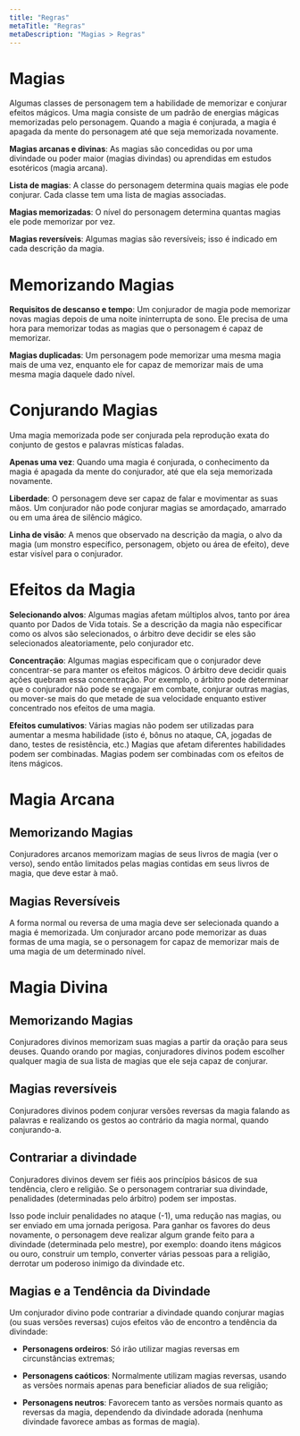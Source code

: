 ```yaml
---
title: "Regras"
metaTitle: "Regras"
metaDescription: "Magias > Regras"
---
```


# Magias
Algumas classes de personagem tem a habilidade de memorizar e conjurar efeitos mágicos. Uma magia consiste de um padrão de energias mágicas memorizadas pelo personagem. Quando a magia é conjurada, a magia é apagada da mente do personagem até que seja memorizada novamente.

**Magias arcanas e divinas**: As magias são concedidas ou por uma divindade ou poder maior (magias divindas) ou aprendidas em estudos esotéricos (magia arcana).

**Lista de magias**: A classe do personagem determina quais magias ele pode conjurar. Cada classe tem uma lista de magias associadas.

**Magias memorizadas**: O nível do personagem determina quantas magias ele pode memorizar por vez.

**Magias reversíveis**: Algumas magias são reversíveis; isso é indicado em cada descrição da magia.

# Memorizando Magias
**Requisitos de descanso e tempo**: Um conjurador de magia pode memorizar novas magias depois de uma noite ininterrupta de sono. Ele precisa de uma hora para memorizar todas as magias que o personagem é capaz de memorizar.

**Magias duplicadas**: Um personagem pode memorizar uma mesma magia mais de uma vez, enquanto ele for capaz de memorizar mais de uma mesma magia daquele dado nível.

# Conjurando Magias
Uma magia memorizada pode ser conjurada pela reprodução exata do conjunto de gestos e palavras místicas faladas.

**Apenas uma vez**: Quando uma magia é conjurada, o conhecimento da magia é apagada da mente do conjurador, até que ela seja memorizada novamente.

**Liberdade**: O personagem deve ser capaz de falar e movimentar as suas mãos. Um conjurador não pode conjurar magias se amordaçado, amarrado ou em uma área de silêncio mágico.

**Linha de visão**: A menos que observado na descrição da magia, o alvo da magia (um monstro específico, personagem, objeto ou área de efeito), deve estar visível para o conjurador.

# Efeitos da Magia
**Selecionando alvos**: Algumas magias afetam múltiplos alvos, tanto por área quanto por Dados de Vida totais. Se a descrição da magia não especificar como os alvos são selecionados, o árbitro deve decidir se eles são selecionados aleatoriamente, pelo conjurador etc.

**Concentração**: Algumas magias especificam que o conjurador deve concentrar-se para manter os efeitos mágicos. O árbitro deve decidir quais ações quebram essa concentração. Por exemplo, o árbitro pode determinar que o conjurador não pode se engajar em combate, conjurar outras magias, ou mover-se mais do que metade de sua velocidade enquanto estiver concentrado nos efeitos de uma magia.

**Efeitos cumulativos**: Várias magias não podem ser utilizadas para aumentar a mesma habilidade (isto é, bônus no ataque, CA, jogadas de dano, testes de resistência, etc.) Magias que afetam diferentes habilidades podem ser combinadas. Magias podem ser combinadas com os efeitos de itens mágicos.

# Magia Arcana
## Memorizando Magias
Conjuradores arcanos memorizam magias de seus livros de magia (ver o verso), sendo então limitados pelas magias contidas em seus livros de magia, que deve estar à maõ.

## Magias Reversíveis
A forma normal ou reversa de uma magia deve ser selecionada quando a magia é memorizada. Um conjurador arcano pode memorizar as duas formas de uma magia, se o personagem for capaz de memorizar mais de uma magia de um determinado nível.

# Magia Divina
## Memorizando Magias
Conjuradores divinos memorizam suas magias a partir da oração para seus deuses. Quando orando por magias, conjuradores divinos podem escolher qualquer magia de sua lista de magias que ele seja capaz de conjurar.

## Magias reversíveis
Conjuradores divinos podem conjurar versões reversas da magia falando as palavras e realizando os gestos ao contrário da magia normal, quando conjurando-a.

## Contrariar a divindade
Conjuradores divinos devem ser fiéis aos princípios básicos de sua tendência, clero e religião. Se o personagem contrariar sua divindade, penalidades (determinadas pelo árbitro) podem ser impostas.

Isso pode incluir penalidades no ataque (-1), uma redução nas magias, ou ser enviado em uma jornada perigosa. Para ganhar os favores do deus novamente, o personagem deve realizar algum grande feito para a divindade (determinada pelo mestre), por exemplo: doando itens mágicos ou ouro, construir um templo, converter várias pessoas para a religião, derrotar um poderoso inimigo da divindade etc.

## Magias e a Tendência da Divindade
Um conjurador divino pode contrariar a divindade quando conjurar magias (ou suas versões reversas) cujos efeitos vão de encontro a tendência da divindade:

* **Personagens ordeiros**: Só irão utilizar magias reversas em circunstâncias extremas;

* **Personagens caóticos**: Normalmente utilizam magias reversas, usando as versões normais apenas para beneficiar aliados de sua religião;

* **Personagens neutros**: Favorecem tanto as versões normais quanto as reversas da magia, dependendo da divindade adorada (nenhuma divindade favorece ambas as formas de magia).
